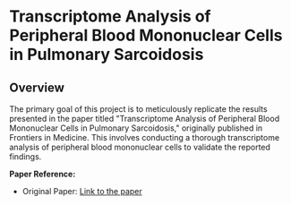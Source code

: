 # Transcriptome Analysis of Peripheral Blood Mononuclear Cells in Pulmonary Sarcoidosis

## Overview

The primary goal of this project is to meticulously replicate the results presented in the paper titled "Transcriptome Analysis of Peripheral Blood Mononuclear Cells in Pulmonary Sarcoidosis," originally published in Frontiers in Medicine. This involves conducting a thorough transcriptome analysis of peripheral blood mononuclear cells to validate the reported findings.

**Paper Reference:**
- Original Paper: [Link to the paper](https://doi.org/10.3389/fmed.2022.822094)

